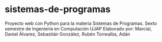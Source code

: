 # sistemas-de-programas
Proyecto web con Python para la materia Sistemas de Programas. Sexto semestre de Ingeniería en Computación UJAP
Elaborado por:
Marcial, Daniel
Álvarez, Sebastián
González, Rubén
Torrealba, Adán
